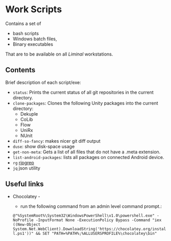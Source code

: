 # Work Scripts

Contains a set of 
* bash scripts
* Windows batch files, 
* Binary executables

That are to be available on all _Liminal_ workstations.

## Contents
Brief description of each script/exe:
  * `status`: Prints the current status of all git repositories in the current directory.
  * `clone-packages`: Clones the following Unity packages into the current directory:
    * Dekuple
    * CoLib
    * Flow
    * UniRx
    * NUnit
  * `diff-so-fancy`: makes nicer git diff output
  * `duse`: show disk-space usage
  * `get-non-meta`: Gets a list of all files that do not have a .meta extension.
  * `list-android-packages`: lists all packages on connected Android device.
  * `rg` [ripgrep](<https://github.com/BurntSushi/ripgrep/blob/master/README.md>)
  * `jq` json utility

## Useful links
  * Chocolatey - 
    * run the following command from an admin level command prompt.:
  
    `@"%SystemRoot%\System32\WindowsPowerShell\v1.0\powershell.exe" -NoProfile -InputFormat None -ExecutionPolicy Bypass -Command "iex ((New-Object System.Net.WebClient).DownloadString('https://chocolatey.org/install.ps1'))" && SET "PATH=%PATH%;%ALLUSERSPROFILE%\chocolatey\bin"`




